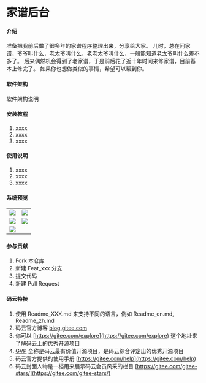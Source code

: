 # 家谱后台

#### 介绍
准备把我前后做了很多年的家谱程序整理出来，分享给大家。
儿时，总在问家谱，爷爷叫什么，老太爷叫什么，老老太爷叫什么，一般能知道老太爷叫什么差不多了。
后来偶然机会得到了老家谱，于是前后花了近十年时间来修家谱，目前基本上修完了。
如果你也想做类似的事情，希望可以帮到你。

#### 软件架构
软件架构说明


#### 安装教程

1.  xxxx
2.  xxxx
3.  xxxx

#### 使用说明

1.  xxxx
2.  xxxx
3.  xxxx

#### 系统预览
<table>
    <tr>
        <td><img src="https://img-blog.csdnimg.cn/20200517214532716.png?x-oss-process=image/watermark,type_ZmFuZ3poZW5naGVpdGk,shadow_10,text_aHR0cHM6Ly9ibG9nLmNzZG4ubmV0L3p3aGZ5eQ==,size_16,color_FFFFFF,t_70"/></td>
        <td><img src="https://img-blog.csdnimg.cn/20200517214352229.png?x-oss-process=image/watermark,type_ZmFuZ3poZW5naGVpdGk,shadow_10,text_aHR0cHM6Ly9ibG9nLmNzZG4ubmV0L3p3aGZ5eQ==,size_16,color_FFFFFF,t_70"/></td>
    </tr>
    <tr>
        <td><img src="https://img-blog.csdnimg.cn/20200517215020782.png?x-oss-process=image/watermark,type_ZmFuZ3poZW5naGVpdGk,shadow_10,text_aHR0cHM6Ly9ibG9nLmNzZG4ubmV0L3p3aGZ5eQ==,size_16,color_FFFFFF,t_70"/></td>
        <td><img src="https://img-blog.csdnimg.cn/20200517215201386.png?x-oss-process=image/watermark,type_ZmFuZ3poZW5naGVpdGk,shadow_10,text_aHR0cHM6Ly9ibG9nLmNzZG4ubmV0L3p3aGZ5eQ==,size_16,color_FFFFFF,t_70"/></td>
    </tr>
    <tr>   
 <td><img src="https://img-blog.csdnimg.cn/202005172152222.png"/></td>
    </tr>
</table>

#### 参与贡献

1.  Fork 本仓库
2.  新建 Feat_xxx 分支
3.  提交代码
4.  新建 Pull Request


#### 码云特技

1.  使用 Readme\_XXX.md 来支持不同的语言，例如 Readme\_en.md, Readme\_zh.md
2.  码云官方博客 [blog.gitee.com](https://blog.gitee.com)
3.  你可以 [https://gitee.com/explore](https://gitee.com/explore) 这个地址来了解码云上的优秀开源项目
4.  [GVP](https://gitee.com/gvp) 全称是码云最有价值开源项目，是码云综合评定出的优秀开源项目
5.  码云官方提供的使用手册 [https://gitee.com/help](https://gitee.com/help)
6.  码云封面人物是一档用来展示码云会员风采的栏目 [https://gitee.com/gitee-stars/](https://gitee.com/gitee-stars/)
